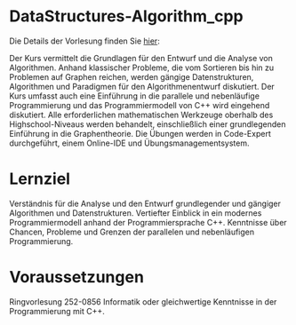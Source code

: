 # DataStructures-Algorithm_cpp

Die Details der Vorlesung finden Sie [hier](https://lec.inf.ethz.ch/DA/2022/): 

Der Kurs vermittelt die Grundlagen für den Entwurf und die Analyse von Algorithmen. Anhand klassischer Probleme, die vom Sortieren bis hin zu Problemen auf Graphen reichen, werden gängige Datenstrukturen, Algorithmen und Paradigmen für den Algorithmenentwurf diskutiert. Der Kurs umfasst auch eine Einführung in die parallele und nebenläufige Programmierung und das Programmiermodell von C++ wird eingehend diskutiert. Alle erforderlichen mathematischen Werkzeuge oberhalb des Highschool-Niveaus werden behandelt, einschließlich einer grundlegenden Einführung in die Graphentheorie. Die Übungen werden in Code-Expert durchgeführt, einem Online-IDE und Übungsmanagementsystem.

# Lernziel
Verständnis für die Analyse und den Entwurf grundlegender und gängiger Algorithmen und Datenstrukturen. Vertiefter Einblick in ein modernes Programmiermodell anhand der Programmiersprache C++. Kenntnisse über Chancen, Probleme und Grenzen der parallelen und nebenläufigen Programmierung.

# Voraussetzungen
Ringvorlesung 252-0856 Informatik oder gleichwertige Kenntnisse in der Programmierung mit C++.
